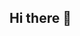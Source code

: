 ## Hi there 👋

<!--
**toqaamrr/toqaamrr** is a ✨ _special_ ✨ repository because its `README.md` (this file) appears on your GitHub profile.

Here are some ideas to get you started:
I am Toqa! 
I'currenty a CS student 
Aspiring Data Scientist 
- 🔭 I’m currently working on ...
- 🌱 I’m currently learning ...
- 👯 I’m looking to collaborate on ...
- 🤔 I’m looking for help with ...
- 💬 Ask me about ...
- 📫 How to reach me: ...
- 😄 Pronouns: ...
- ⚡ Fun fact: ...
-->

